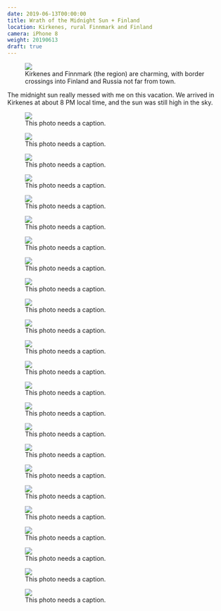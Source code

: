 ```yaml
---
date: 2019-06-13T00:00:00
title: Wrath of the Midnight Sun + Finland
location: Kirkenes, rural Finnmark and Finland
camera: iPhone 8
weight: 20190613
draft: true
---
```


<figure>
  <img src="https://images.summittdweller.com/Norway-Photos-2019/Kirkenes,%20Finnmark%20-%20Dr.%20Wessels%20gate,%20June%2013,%202019/IMG_0432.png" />
  <figcaption>Kirkenes and Finnmark (the region) are charming, with border crossings into Finland and Russia not far from town.</figcaption>
</figure>

<!--more-->

The midnight sun really messed with me on this vacation.  We arrived in Kirkenes at about 8 PM local time, and the sun was still high in the sky.  

<figure>
  <img src="https://images-summittdweller.nyc3.digitaloceanspaces.com/Norway-Photos-2019/Finnmark - Norway, June 13, 2019/IMG_0362.png" />
  <figcaption> This photo needs a caption.</figcaption>
</figure>

<figure>
  <img src="https://images-summittdweller.nyc3.digitaloceanspaces.com/Norway-Photos-2019/Finnmark - Norway, June 13, 2019/IMG_0364.png" />
  <figcaption> This photo needs a caption.</figcaption>
</figure>

<figure>
  <img src="https://images-summittdweller.nyc3.digitaloceanspaces.com/Norway-Photos-2019/Finnmark - Norway, June 13, 2019/IMG_0365.png" />
  <figcaption> This photo needs a caption.</figcaption>
</figure>

<figure>
  <img src="https://images-summittdweller.nyc3.digitaloceanspaces.com/Norway-Photos-2019/Finnmark - Norway, June 13, 2019/IMG_0369.png" />
  <figcaption> This photo needs a caption.</figcaption>
</figure>

<figure>
  <img src="https://images-summittdweller.nyc3.digitaloceanspaces.com/Norway-Photos-2019/Finnmark - Norway, June 13, 2019/IMG_0413.png" />
  <figcaption> This photo needs a caption.</figcaption>
</figure>

<figure>
  <img src="https://images-summittdweller.nyc3.digitaloceanspaces.com/Norway-Photos-2019/Finnmark - Norway, June 13, 2019/IMG_0414.png" />
  <figcaption> This photo needs a caption.</figcaption>
</figure>

<figure>
  <img src="https://images-summittdweller.nyc3.digitaloceanspaces.com/Norway-Photos-2019/Finnmark - Norway, June 13, 2019/IMG_0415.png" />
  <figcaption> This photo needs a caption.</figcaption>
</figure>

<figure>
  <img src="https://images-summittdweller.nyc3.digitaloceanspaces.com/Norway-Photos-2019/Finnmark - Norway, June 13, 2019/IMG_0416.png" />
  <figcaption> This photo needs a caption.</figcaption>
</figure>

<figure>
  <img src="https://images-summittdweller.nyc3.digitaloceanspaces.com/Norway-Photos-2019/Finnmark - Norway, June 13, 2019/IMG_0417.png" />
  <figcaption> This photo needs a caption.</figcaption>
</figure>

<figure>
  <img src="https://images-summittdweller.nyc3.digitaloceanspaces.com/Norway-Photos-2019/Finnmark - Norway, June 13, 2019/IMG_0418.png" />
  <figcaption> This photo needs a caption.</figcaption>
</figure>

<figure>
  <img src="https://images-summittdweller.nyc3.digitaloceanspaces.com/Norway-Photos-2019/Finnmark - Norway, June 13, 2019/IMG_0419.png" />
  <figcaption> This photo needs a caption.</figcaption>
</figure>

<figure>
  <img src="https://images-summittdweller.nyc3.digitaloceanspaces.com/Norway-Photos-2019/Finnmark - Norway, June 13, 2019/IMG_0420.png" />
  <figcaption> This photo needs a caption.</figcaption>
</figure>

<figure>
  <img src="https://images-summittdweller.nyc3.digitaloceanspaces.com/Norway-Photos-2019/Finnmark - Norway, June 13, 2019/IMG_0421.png" />
  <figcaption> This photo needs a caption.</figcaption>
</figure>

<figure>
  <img src="https://images-summittdweller.nyc3.digitaloceanspaces.com/Norway-Photos-2019/Finnmark - Norway, June 13, 2019/IMG_0422.png" />
  <figcaption> This photo needs a caption.</figcaption>
</figure>

<figure>
  <img src="https://images-summittdweller.nyc3.digitaloceanspaces.com/Norway-Photos-2019/Finnmark - Norway, June 13, 2019/IMG_0423.png" />
  <figcaption> This photo needs a caption.</figcaption>
</figure>

<figure>
  <img src="https://images-summittdweller.nyc3.digitaloceanspaces.com/Norway-Photos-2019/Finnmark - Norway, June 13, 2019/IMG_0424.png" />
  <figcaption> This photo needs a caption.</figcaption>
</figure>

<figure>
  <img src="https://images-summittdweller.nyc3.digitaloceanspaces.com/Norway-Photos-2019/Finnmark - Norway, June 13, 2019/IMG_0425.png" />
  <figcaption> This photo needs a caption.</figcaption>
</figure>

<figure>
  <img src="https://images-summittdweller.nyc3.digitaloceanspaces.com/Norway-Photos-2019/Finnmark - Norway, June 13, 2019/IMG_0426.png" />
  <figcaption> This photo needs a caption.</figcaption>
</figure>

<figure>
  <img src="https://images-summittdweller.nyc3.digitaloceanspaces.com/Norway-Photos-2019/Finnmark - Norway, June 13, 2019/IMG_0427.png" />
  <figcaption> This photo needs a caption.</figcaption>
</figure>

<figure>
  <img src="https://images-summittdweller.nyc3.digitaloceanspaces.com/Norway-Photos-2019/Finnmark - Norway, June 13, 2019/IMG_0428.png" />
  <figcaption> This photo needs a caption.</figcaption>
</figure>

<figure>
  <img src="https://images-summittdweller.nyc3.digitaloceanspaces.com/Norway-Photos-2019/Finnmark - Norway, June 13, 2019/IMG_0429.png" />
  <figcaption> This photo needs a caption.</figcaption>
</figure>

<figure>
  <img src="https://images-summittdweller.nyc3.digitaloceanspaces.com/Norway-Photos-2019/Finnmark - Norway, June 13, 2019/IMG_0430.png" />
  <figcaption> This photo needs a caption.</figcaption>
</figure>

<figure>
  <img src="https://images-summittdweller.nyc3.digitaloceanspaces.com/Norway-Photos-2019/Finnmark - Norway, June 13, 2019/IMG_0431.png" />
  <figcaption> This photo needs a caption.</figcaption>
</figure>

<figure>
  <img src="https://images-summittdweller.nyc3.digitaloceanspaces.com/Norway-Photos-2019/Kirkenes, Finnmark - Dr. Wessels gate, June 13, 2019/IMG_0432.png" />
  <figcaption> This photo needs a caption.</figcaption>
</figure>
